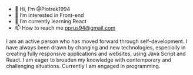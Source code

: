 - 👋 Hi, I’m @Piotrek1994
- 👀 I’m interested in Front-end
- 🌱 I’m currently learning React
- 📫 How to reach me pprus94@gmail.com


I am an active person who has moved forward through self-development. I
have always been drawn by changing and new technologies, especially in
creating fully responsive applications and websites, using Java Script and
React. I am eager to broaden my knowledge with contemporary and
challenging situations. Currently I am engaged in programming.

